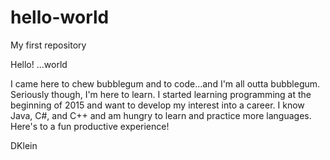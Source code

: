 # hello-world

My first repository

Hello! ...world

I came here to chew bubblegum and to code...and I'm all outta bubblegum.
Seriously though, I'm here to learn. I started learning programming at the beginning of 2015 and want to develop my interest into a career. I know Java, C#, and C++ and am hungry to learn and practice more languages. Here's to a fun productive experience!

DKlein
